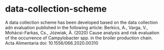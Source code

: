 # data-collection-scheme
A data collection scheme has been developed based on the data collection adn evaluation published in the following article:
Berkics, A., Varga, V., Mohácsi-Farkas, Cs., Józwiak, Á. (2020) Cause analysis and risk evaluation of the occurrence of Campylobacter spp. in the broiler production chain. Acta Alimentaria doi: 10.1556/066.2020.00310 
